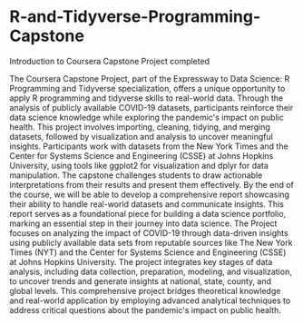 # R-and-Tidyverse-Programming-Capstone
Introduction to Coursera Capstone Project completed

The Coursera Capstone Project, part of the Expressway to Data Science: R Programming and Tidyverse specialization, offers a unique opportunity to apply R programming and tidyverse skills to real-world data. 
Through the analysis of publicly available COVID-19 datasets, participants reinforce their data science knowledge while exploring the pandemic's impact on public health.
This project involves importing, cleaning, tidying, and merging datasets, followed by visualization and analysis to uncover meaningful insights. 
Participants work with datasets from the New York Times and the Center for Systems Science and Engineering (CSSE) at Johns Hopkins University, using tools like ggplot2 for visualization and dplyr for data manipulation.
The capstone challenges students to draw actionable interpretations from their results and present them effectively. By the end of the course, we will be able to develop a comprehensive report showcasing their ability to handle real-world datasets and communicate insights. 
This report serves as a foundational piece for building a data science portfolio, marking an essential step in their journey into data science.
The Project focuses on analyzing the impact of COVID-19 through data-driven insights using publicly available data sets from reputable sources like The New York Times (NYT) and the Center for Systems Science and Engineering (CSSE) at Johns Hopkins University. 
The project integrates key stages of data analysis, including data collection, preparation, modeling, and visualization, to uncover trends and generate insights at national, state, county, and global levels. 
This comprehensive project bridges theoretical knowledge and real-world application by employing advanced analytical techniques to address critical questions about the pandemic's impact on public health.
